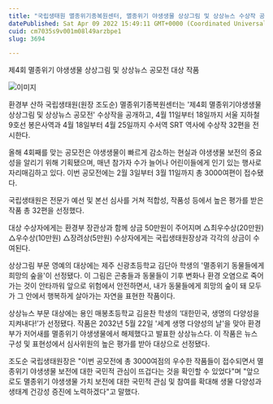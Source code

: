 ```yaml
---
title: "국립생태원 멸종위기종복원센터, 멸종위기 야생생물 상상그림 및 상상뉴스 수상작 공개"
datePublished: Sat Apr 09 2022 15:49:11 GMT+0000 (Coordinated Universal Time)
cuid: cm7035s9v001m08l49arzbpe1
slug: 3694

---
```



제4회 멸종위기 야생생물 상상그림 및 상상뉴스 공모전 대상 작품

![이미지](https://cdn.hashnode.com/res/hashnode/image/upload/v1739254393261/e5cd69e4-7f97-459f-9a5a-0b05a4f8b94d.jpeg)

환경부 산하 국립생태원(원장 조도순) 멸종위기종복원센터는 '제4회 멸종위기야생생물 상상그림 및 상상뉴스 공모전' 수상작을 공개하고, 4월 11일부터 18일까지 서울 지하철 9호선 봉은사역과 4월 18일부터 4월 25일까지 수서역 SRT 역사에 수상작 32편을 전시한다.

올해 4회째를 맞는 공모전은 야생생물이 빠르게 감소하는 현실과 야생생물 보전의 중요성을 알리기 위해 기획됐으며, 매년 참가자 수가 늘어나 어린이들에게 인기 있는 행사로 자리매김하고 있다. 이번 공모전에는 2월 3일부터 3월 11일까지 총 3000여편이 접수됐다.

국립생태원은 전문가 예선 및 본선 심사를 거쳐 적합성, 작품성 등에서 높은 평가를 받은 작품 총 32편을 선정했다.

대상 수상자에게는 환경부 장관상과 함께 상금 50만원이 주어지며 △최우수상(20만원) △우수상(10만원) △장려상(5만원) 수상자에게는 국립생태원장상과 각각의 상금이 수여된다.

상상그림 부문 영예의 대상에는 제주 신광초등학교 김단아 학생의 '멸종위기 동물들에게 희망의 숲을'이 선정됐다. 이 그림은 곤충들과 동물들이 기후 변화나 환경 오염으로 죽어가는 것이 안타까워 앞으로 위험에서 안전하면서, 내가 동물들에게 희망의 숲이 돼 모두가 그 안에서 행복하게 살아가는 자연을 표현한 작품이다.

상상뉴스 부문 대상에는 용인 매봉초등학교 김윤찬 학생의 ‘대한민국, 생명의 다양성을 지켜내다!’가 선정됐다. 작품은 2032년 5월 22일 '세계 생명 다양성의 날'을 맞아 환경부가 저어새를 멸종위기 야생생물에서 해제했다고 발표한 상상뉴스다. 이 작품은 뉴스 구성 및 표현성에서 심사위원의 높은 평가를 받아 대상으로 선정됐다.

조도순 국립생태원장은 "이번 공모전에 총 3000여점의 우수한 작품들이 접수되면서 멸종위기 야생생물 보전에 대한 국민적 관심이 뜨겁다는 것을 확인할 수 있었다"며 "앞으로도 멸종위기 야생생물 가치 보전에 대한 국민적 관심 및 참여를 확대해 생물 다양성과 생태계 건강성 증진에 노력하겠다"고 말했다.